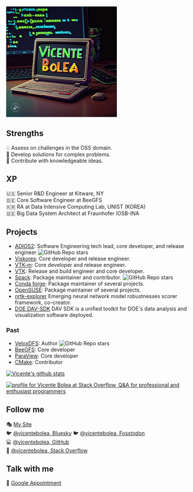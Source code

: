 ![](https://raw.githubusercontent.com/vicentebolea/vicentebolea/master/vicente_logo_small.jpeg)

## Strengths 

💡 Assess on challenges in the OSS domain.  
🤔 Develop solutions for complex problems.  
🙏 Contribute with knowledgeable ideas. 

## XP

🇺🇸 Senior R&D Engineer at Kitware, NY  
🇩🇪 Core Software Engineer at BeeGFS  
🇰🇷 RA at Data Intensive Computing Lab, UNIST (KOREA)  
🇩🇪 Big Data System Architect at Fraunhofer IOSB-INA  

## Projects

- [ADIOS2](https://github.com/ornladios/ADIOS2): Software Engineering tech lead, core developer, and release engineer ![GitHub Repo stars](https://img.shields.io/github/stars/ornladios/ADIOS2?style=social)
- [Viskores](https://github.com/Viskores/viskores): Core developer and release engineer.
- [VTK-m](https://m.vtk.org/): Core developer and release engineer.
- [VTK](https://vtk.org/): Release and build engineer and core developer.
- [Spack](https://github.com/spack/spack): Package maintainer and contributor. ![GitHub Repo stars](https://img.shields.io/github/stars/spack/spack?style=social)
- [Conda forge](https://conda-forge.org/): Package maintainer of several projects.
- [OpenSUSE](https://www.opensuse.org/): Package maintainer of several projects.
- [nrtk-explorer](https://github.com/Kitware/nrtk-explorer) Emerging neural network model robustnesses scorer framework, co-creator.
- [DOE DAV-SDK](https://dav-sdk.github.io/) DAV SDK is a unified toolkit for DOE's data analysis and visualization software deployed.

### Past

- [VeloxDFS](https://github.com/DICL/VeloxDFS): Author ![GitHub Repo stars](https://img.shields.io/github/stars/DICL/VeloxDFS?style=social)
- [BeeGFS](https://www.google.com/url?sa=t&rct=j&q=&esrc=s&source=web&cd=&ved=2ahUKEwiG65ishJyBAxV9FFkFHdERADgQFnoECAYQAQ&url=https%3A%2F%2Fwww.beegfs.io%2F&usg=AOvVaw0qYujAZt9AdCtpItrfColi&opi=89978449): Core developer
- [ParaView](https://www.paraview.org/): Core developer
- [CMake](https://cmake.org/): Contributor

[![Vicente's github stats](https://github-readme-stats.vercel.app/api?username=vicentebolea&theme=dark&show_icons=true)](https://github.com/vicentebolea)

<a href="https://stackoverflow.com/users/2420872/vicente-bolea"><img src="https://stackoverflow.com/users/flair/2420872.png?theme=dark" width="208" height="58" alt="profile for Vicente Bolea at Stack Overflow, Q&amp;A for professional and enthusiast programmers" title="profile for Vicente Bolea at Stack Overflow, Q&amp;A for professional and enthusiast programmers"></a>

## Follow me

🎭 [My Site](https://vicentebolea.github.io/)   
🐦 [@vicentebolea, Bluesky](https://bsky.app/profile/vbolea.bsky.social)
🐦 [@vicentebolea, Fosstodon](https://fosstodon.org/@vbolea)   
💻 [@vicentebolea, GitHub](https://github.com/vicentebolea)  
📝 [@vicentebolea, Stack Overflow](https://stackoverflow.com/users/2420872/vicente-bolea)

## Talk with me

📆 [Google Appointment](https://calendar.app.google/eYKBc1aJe3nQ3XfF7)
